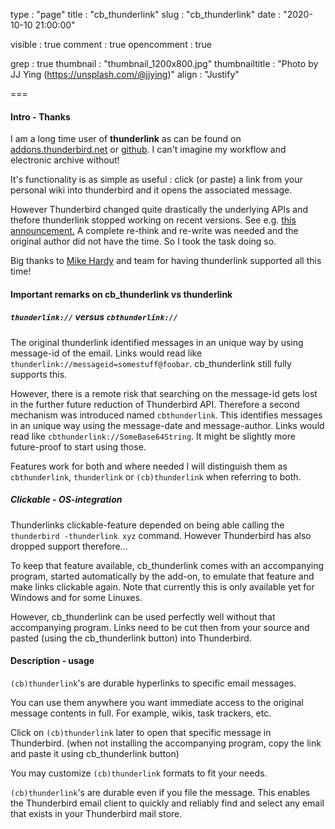 type            : "page"
title           : "cb_thunderlink"
slug            : "cb_thunderlink"
date            : "2020-10-10 21:00:00"

visible         : true
comment         : true
opencomment     : true

grep            : true
thumbnail       : "thumbnail_1200x800.jpg"
thumbnailtitle  : "Photo by JJ Ying (https://unsplash.com/@jjying)"
align           : "Justify"

===

#### Intro - Thanks

I am a long time user of **thunderlink** as can be found on 
[addons.thunderbird.net](https://addons.thunderbird.net/nl/thunderbird/addon/thunderlink/) or [github](https://github.com/mikehardy/thunderlink). 
I can't imagine my workflow and electronic archive without!

It's functionality is as simple as useful : click (or paste) a link from your personal wiki into thunderbird and it opens the associated message.

However Thunderbird changed quite drastically the underlying APIs and thefore thunderlink stopped working on recent versions. 
See e.g. [this announcement.](https://www.thunderbird.net/en-US/thunderbird/78.0/releasenotes/)
A complete re-think and re-write was needed and the original author did not have the time. So I took the task doing so.

Big thanks to [Mike Hardy](https://github.com/mikehardy) and team for having thunderlink supported all this time!

#### Important remarks on cb_thunderlink vs thunderlink

##### `thunderlink://` versus `cbthunderlink://`

The original thunderlink identified messages in an unique way by using message-id of the email. Links would read like `thunderlink://messageid=somestuff@foobar`. cb_thunderlink still fully supports this.

However, there is a remote risk that searching on the message-id gets lost in the further future reduction of Thunderbird API. Therefore a second mechanism was introduced named `cbthunderlink`. This identifies messages in an unique way using the message-date and message-author. Links would read like `cbthunderlink://SomeBase64String`. It might be slightly more future-proof to start using those.

Features work for both and where needed I will distinguish them as `cbthunderlink`, `thunderlink` or `(cb)thunderlink` when referring to both.

##### Clickable - OS-integration

Thunderlinks clickable-feature depended on being able calling the `thunderbird -thunderlink xyz` command. However Thunderbird has also dropped support therefore... 

To keep that feature available, cb_thunderlink comes with an accompanying program, started automatically by the add-on, to emulate that feature and make links clickable again. Note that currently this is only available yet for Windows and for some Linuxes.

However, cb_thunderlink can be used perfectly well without that accompanying program. Links need to be cut then from your source and pasted (using the cb_thunderlink button) into Thunderbird.


#### Description - usage

`(cb)thunderlink`'s are durable hyperlinks to specific email messages.

You can use them anywhere you want immediate access to the original message contents in full. 
For example, wikis, task trackers, etc.

Click on `(cb)thunderlink` later to open that specific message in Thunderbird.
(when not installing the accompanying program, copy the link and paste it using cb_thunderlink button)

You may customize `(cb)thunderlink` formats to fit your needs.

`(cb)thunderlink`'s are durable even if you file the message. This enables the Thunderbird email client to quickly and reliably find and select any email that exists in your Thunderbird mail store.

<!--
vim: syntax=markdown ts=4 sw=4 sts=4 sr et columns=160
-->
